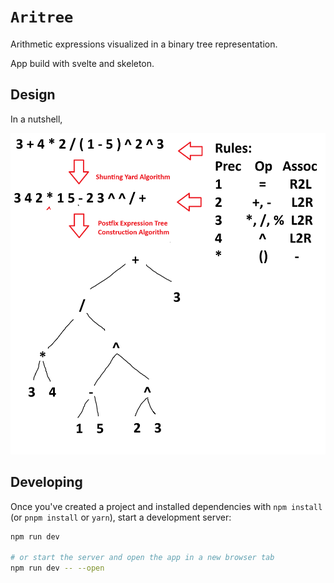 # `Aritree`

Arithmetic expressions visualized in a binary tree representation.

App build with svelte and skeleton.

## Design

In a nutshell,

![](./.github/aritree_design.png)

## Developing

Once you've created a project and installed dependencies with `npm install` (or `pnpm install` or `yarn`), start a development server:

```bash
npm run dev

# or start the server and open the app in a new browser tab
npm run dev -- --open
```

